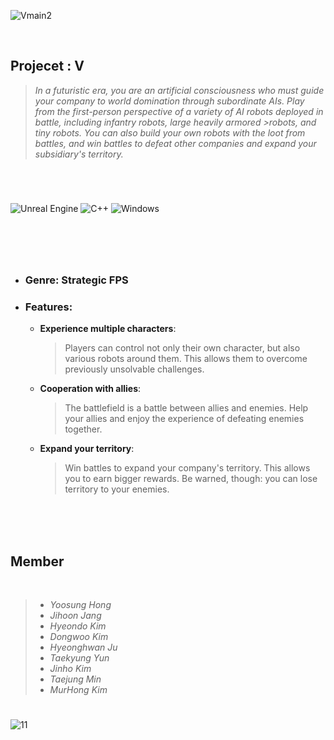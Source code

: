 ![Vmain2](https://github.com/Hongyoosung/V/assets/101240036/287df5e0-cd00-4355-bf32-6a19ae945829)

<br/>

## Projecet : V
>*In a futuristic era, you are an artificial consciousness who must guide your company to world domination through subordinate AIs. Play from the first-person perspective of a variety of AI robots deployed in battle, including infantry robots, large heavily armored >robots, and tiny robots. You can also build your own robots with the loot from battles, and win battles to defeat other companies and expand your subsidiary's territory.*


#

<br/>






![Unreal Engine](https://img.shields.io/badge/unrealengine-%23313131.svg?style=for-the-badge&logo=unrealengine&logoColor=white) ![C++](https://img.shields.io/badge/c++-%2300599C.svg?style=for-the-badge&logo=c%2B%2B&logoColor=white)
![Windows](https://img.shields.io/badge/Windows-0078D6?style=for-the-badge&logo=windows&logoColor=white)

#





<br/><br/>

+ ### Genre: Strategic FPS

+ ### Features:

  + **Experience multiple characters**:<br/>
    >Players can control not only their own character, but also various robots around them. This allows them to overcome previously unsolvable challenges.

  + **Cooperation with allies**: <br/>
    >The battlefield is a battle between allies and enemies. Help your allies and enjoy the experience of defeating enemies together.

  + **Expand your territory**: <br/>
    >Win battles to expand your company's territory. This allows you to earn bigger rewards. Be warned, though: you can lose territory to your enemies.

<br/><br/><br/>

## Member

<br/>


  >- *Yoosung Hong*
  >- *Jihoon Jang*
  >- *Hyeondo Kim*
  >- *Dongwoo Kim*
  >- *Hyeonghwan Ju*
  >- *Taekyung Yun*
  >- *Jinho Kim*
  >- *Taejung Min*
  >- *MurHong Kim*


#

![11](https://github.com/Hongyoosung/V/assets/101240036/d622e49f-7712-42ef-a86f-7baa68e121bd)





